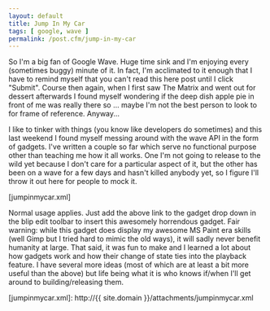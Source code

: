 ```yaml
---
layout: default
title: Jump In My Car
tags: [ google, wave ]
permalink: /post.cfm/jump-in-my-car
---
```


So I'm a big fan of Google Wave. Huge time sink and I'm enjoying every (sometimes buggy) minute of it. In fact, I'm acclimated to it enough that I have to remind myself that you can't read this here post until I click "Submit". Course then again, when I first saw The Matrix and went out for dessert afterwards I found myself wondering if the deep dish apple pie in front of me was really there so ... maybe I'm not the best person to look to for frame of reference. Anyway...

I like to tinker with things (you know like developers do sometimes) and this last weekend I found myself messing around with the wave API in the form of gadgets. I've written a couple so far which serve no functional purpose other than teaching me how it all works. One I'm not going to release to the wild yet because I don't care for a particular aspect of it, but the other has been on a wave for a few days and hasn't killed anybody yet, so I figure I'll throw it out here for people to mock it.

[jumpinmycar.xml]

Normal usage applies. Just add the above link to the gadget drop down in the blip edit toolbar to insert this awesomely horrendous gadget. Fair warning: while this gadget does display my awesome MS Paint era skills (well Gimp but I tried hard to mimic the old ways), it will sadly never benefit humanity at large. That said, it was fun to make and I learned a lot about how gadgets work and how their change of state ties into the playback feature.
I have several more ideas (most of which are at least a bit more useful than the above) but life being what it is who knows if/when I'll get around to building/releasing them.

[jumpinmycar.xml]: http://{{ site.domain }}/attachments/jumpinmycar.xml